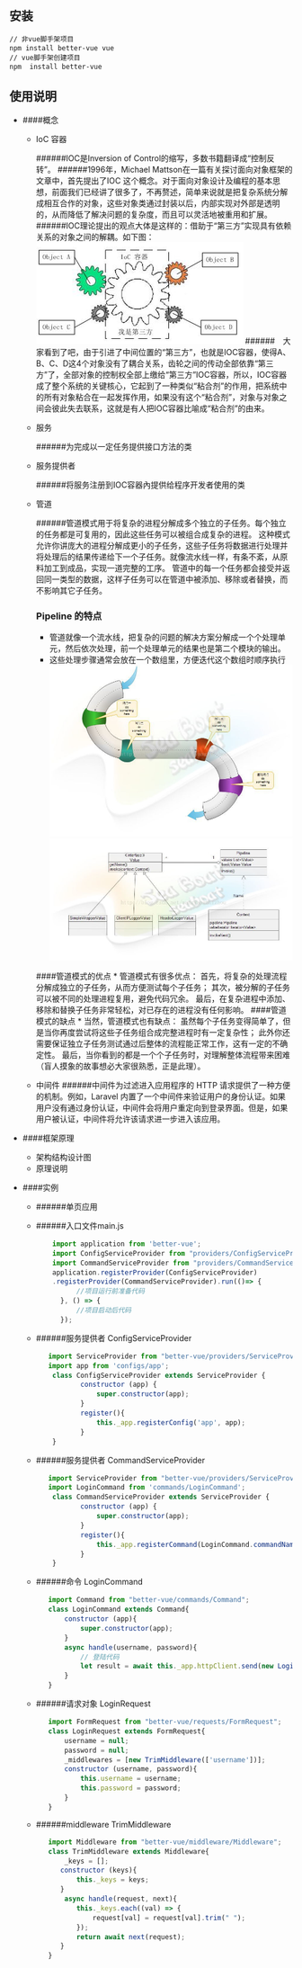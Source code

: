 ## 安装
```
// 非vue脚手架项目
npm install better-vue vue
// vue脚手架创建项目
npm  install better-vue
```

## 使用说明
- ####概念
    * IoC 容器
    
        ######IOC是Inversion of Control的缩写，多数书籍翻译成“控制反转”。
        ######1996年，Michael Mattson在一篇有关探讨面向对象框架的文章中，首先提出了IOC 这个概念。对于面向对象设计及编程的基本思想，前面我们已经讲了很多了，不再赘述，简单来说就是把复杂系统分解成相互合作的对象，这些对象类通过封装以后，内部实现对外部是透明的，从而降低了解决问题的复杂度，而且可以灵活地被重用和扩展。
        ######IOC理论提出的观点大体是这样的：借助于“第三方”实现具有依赖关系的对象之间的解耦。如下图：
        ![IOC结耦过程](images/IOC结耦过程.png "IOC结耦过程")
        ######　大家看到了吧，由于引进了中间位置的“第三方”，也就是IOC容器，使得A、B、C、D这4个对象没有了耦合关系，齿轮之间的传动全部依靠“第三方”了，全部对象的控制权全部上缴给“第三方”IOC容器，所以，IOC容器成了整个系统的关键核心，它起到了一种类似“粘合剂”的作用，把系统中的所有对象粘合在一起发挥作用，如果没有这个“粘合剂”，对象与对象之间会彼此失去联系，这就是有人把IOC容器比喻成“粘合剂”的由来。
    * 服务
 
        ######为完成以一定任务提供接口方法的类
    * 服务提供者
    
        ######将服务注册到IOC容器內提供给程序开发者使用的类
    * 管道 
    
        ######管道模式用于将复杂的进程分解成多个独立的子任务。每个独立的任务都是可复用的，因此这些任务可以被组合成复杂的进程。 这种模式允许你讲庞大的进程分解成更小的子任务，这些子任务将数据进行处理并将处理后的结果传递给下一个子任务。就像流水线一样，有条不紊，从原料加工到成品，实现一道完整的工序。 管道中的每一个任务都会接受并返回同一类型的数据，这样子任务可以在管道中被添加、移除或者替换，而不影响其它子任务。
        ### Pipeline 的特点
          
         * 管道就像一个流水线，把复杂的问题的解决方案分解成一个个处理单元，然后依次处理，前一个处理单元的结果也是第二个模块的输出。
         * 这些处理步骤通常会放在一个数组里，方便迭代这个数组时顺序执行
         ![](images/管道pipeline.jpeg)
         ![](images/pipeline-class.jpeg)
         
        ####管道模式的优点
            * 管道模式有很多优点： 首先，将复杂的处理流程分解成独立的子任务，从而方便测试每个子任务； 其次，被分解的子任务可以被不同的处理进程复用，避免代码冗余。 最后，在复杂进程中添加、移除和替换子任务非常轻松，对已存在的进程没有任何影响。
        ####管道模式的缺点
            * 当然，管道模式也有缺点： 虽然每个子任务变得简单了，但是当你再度尝试将这些子任务组合成完整进程时有一定复杂性； 此外你还需要保证独立子任务测试通过后整体的流程能正常工作，这有一定的不确定性。 最后，当你看到的都是一个个子任务时，对理解整体流程带来困难（盲人摸象的故事想必大家很熟悉，正是此理）。
        
   * 中间件
        ######中间件为过滤进入应用程序的 HTTP 请求提供了一种方便的机制。例如，Laravel 内置了一个中间件来验证用户的身份认证。如果用户没有通过身份认证，中间件会将用户重定向到登录界面。但是，如果用户被认证，中间件将允许该请求进一步进入该应用。
    
- ####框架原理

    * 架构结构设计图
    * 原理说明
    
- ####实例
    
    * ######单页应用
    
     - ######入口文件main.js
        ```javascript
            import application from 'better-vue';
            import ConfigServiceProvider from "providers/ConfigServiceProvider";
            import CommandServiceProvider from "providers/CommandServiceProvider";
            application.registerProvider(ConfigServiceProvider)
            .registerProvider(CommandServiceProvider).run(()=> {
                  //项目运行前准备代码
              }, () => {
                  //项目启动后代码
              });
        ```
    
     - ######服务提供者 ConfigServiceProvider
        ```javascript
           import ServiceProvider from "better-vue/providers/ServiceProvider";
           import app from 'configs/app';
            class ConfigServiceProvider extends ServiceProvider {     
                   constructor (app) {     
                       super.constructor(app);
                   }  
                   register(){      
                       this._app.registerConfig('app', app);
                   }
            }
        ```
     
     - ######服务提供者 CommandServiceProvider
        ```javascript
           import ServiceProvider from "better-vue/providers/ServiceProvider";
           import LoginCommand from 'commands/LoginCommand';
            class CommandServiceProvider extends ServiceProvider {     
                   constructor (app) {     
                       super.constructor(app);
                   }  
                   register(){      
                       this._app.registerCommand(LoginCommand.commandName(), LoginCommand);
                   }
            }
        ```
        
     - ######命令 LoginCommand
        ```javascript
           import Command from "better-vue/commands/Command";
           class LoginCommand extends Command{
               constructor (app){     
                   super.constructor(app);
               }
               async handle(username, password){
                   // 登陆代码
                   let result = await this._app.httpClient.send(new LoginRequest(username, password))
               }
           }
        ``` 
        
     - ######请求对象 LoginRequest  
     
        ```javascript
           import FormRequest from "better-vue/requests/FormRequest";
           class LoginRequest extends FormRequest{
               username = null;
               password = null;
               _middlewares = [new TrimMiddleware(['username'])];
               constructor (username, password){     
                   this.username = username;      
                   this.password = password;
               }
           }
        ``` 
        
     - ######middleware TrimMiddleware  
          
         ```javascript
            import Middleware from "better-vue/middleware/Middleware";
            class TrimMiddleware extends Middleware{     
                _keys = [];
               constructor (keys){
                   this._keys = keys;
               }
                async handle(request, next){      
                   this._keys.each((val) => {
                       request[val] = request[val].trim(" ");
                   });
                   return await next(request);
               }
            }
         ```    
